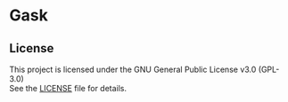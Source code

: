 # Gask


## License
This project is licensed under the GNU General Public License v3.0 (GPL-3.0)  
See the [LICENSE](LICENSE) file for details.
